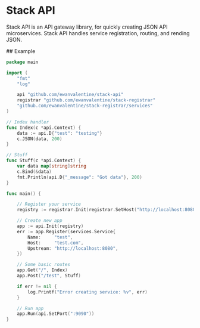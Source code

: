 # Stack API

Stack API is an API gateway library, for quickly creating JSON API microservices. Stack API handles service registration, routing, and rending JSON.

## Example

```go
package main

import (
    "fmt"
    "log"

    api "github.com/ewanvalentine/stack-api"
    registrar "github.com/ewanvalentine/stack-registrar"
    "github.com/ewanvalentine/stack-registrar/services"
)

// Index handler
func Index(c *api.Context) {
    data := api.D{"test": "testing"}
    c.JSON(data, 200)
}

// Stuff
func Stuff(c *api.Context) {
    var data map[string]string
    c.Bind(&data)
    fmt.Println(api.D{"_message": "Got data"}, 200)
}

func main() {

    // Register your service
    registry := registrar.Init(registrar.SetHost("http://localhost:8080"))

    // Create new app
    app := api.Init(registry)
    err := app.Register(services.Service{
        Name:     "test",
        Host:     "test.com",
        Upstream: "http://localhost:8080",
    })

    // Some basic routes
    app.Get("/", Index)
    app.Post("/test", Stuff)

    if err != nil {
        log.Printf("Error creating service: %v", err)
    }

    // Run app
    app.Run(api.SetPort(":9090"))
}
```

